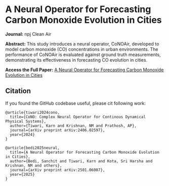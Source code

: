 # A Neural Operator for Forecasting Carbon Monoxide Evolution in Cities

**Journal:** npj Clean Air

**Abstract:**
This study introduces a neural operator, CoNOAir, developed to model carbon monoxide (CO) concentrations in urban environments. The performance of CoNOAir is evaluated against ground truth measurements, demonstrating its effectiveness in forecasting CO evolution in cities. 

**Access the Full Paper:**
[A Neural Operator for Forecasting Carbon Monoxide Evolution in Cities](https://www.nature.com/articles/s44407-024-00002-5)


## Citation

If you found the GitHub codebase useful, please cit following work:

```
@article{tiwari2024cono,
  title={CoNO: Complex Neural Operator for Continous Dynamical Physical Systems},
  author={Tiwari, Karn and Krishnan, NM and Prathosh, AP},
  journal={arXiv preprint arXiv:2406.02597},
  year={2024}
}

@article{bedi2025neural,
  title={A Neural Operator for Forecasting Carbon Monoxide Evolution in Cities},
  author={Bedi, Sanchit and Tiwari, Karn and Kota, Sri Harsha and Krishnan, NM and others},
  journal={arXiv preprint arXiv:2501.06007},
  year={2025}
}
